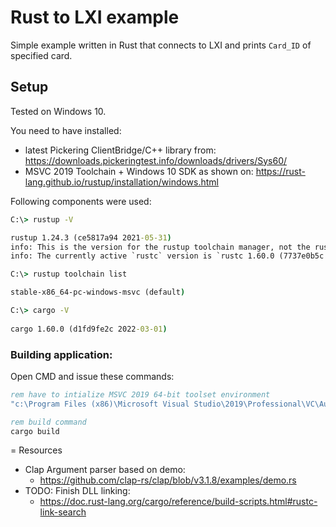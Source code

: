 # Rust to LXI example

Simple example written in Rust that connects to LXI and prints `Card_ID` of specified card.

## Setup

Tested on Windows 10.

You need to have installed:
- latest Pickering ClientBridge/C++ library from: https://downloads.pickeringtest.info/downloads/drivers/Sys60/
- MSVC 2019 Toolchain + Windows 10 SDK as shown on: https://rust-lang.github.io/rustup/installation/windows.html

Following components were used:
```cmd
C:\> rustup -V

rustup 1.24.3 (ce5817a94 2021-05-31)
info: This is the version for the rustup toolchain manager, not the rustc compiler.
info: The currently active `rustc` version is `rustc 1.60.0 (7737e0b5c 2022-04-04)`

C:\> rustup toolchain list

stable-x86_64-pc-windows-msvc (default)

C:\> cargo -V
 
cargo 1.60.0 (d1fd9fe2c 2022-03-01)
```

### Building application:
Open CMD and issue these commands:

```cmd
rem have to intialize MSVC 2019 64-bit toolset environment
"c:\Program Files (x86)\Microsoft Visual Studio\2019\Professional\VC\Auxiliary\Build\vcvars64.bat"

rem build command
cargo build
```

= Resources

* Clap Argument parser based on demo:
  * https://github.com/clap-rs/clap/blob/v3.1.8/examples/demo.rs
* TODO: Finish DLL linking:
  * https://doc.rust-lang.org/cargo/reference/build-scripts.html#rustc-link-search
